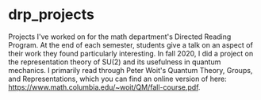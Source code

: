 # drp_projects
Projects I've worked on for the math department's Directed Reading Program. At the end of each semester, students give a talk on an aspect of their work they found particularly interesting.
In fall 2020, I did a project on the representation theory of SU(2) and its usefulness in quantum mechanics. I primarily read through Peter Woit's Quantum Theory, Groups, and Representations, which you can find an online version of here: https://www.math.columbia.edu/~woit/QM/fall-course.pdf.

